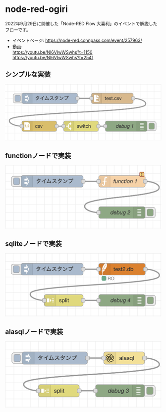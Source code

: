 # node-red-ogiri
2022年9月29日に開催した「Node-RED Flow 大喜利」のイベントで解説したフローです。
- イベントページ: https://node-red.connpass.com/event/257963/
- 動画: <br>
      https://youtu.be/NI6VIwWSwhs?t=1150 <br>
      https://youtu.be/NI6VIwWSwhs?t=2541

## シンプルな実装
![](flow1.png)

## functionノードで実装
![](flow2.png)

## sqliteノードで実装
![](flow3.png)

## alasqlノードで実装
![](flow4.png)
